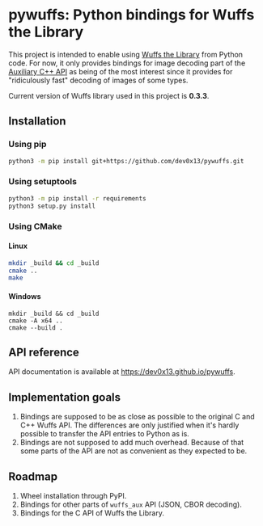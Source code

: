 # pywuffs: Python bindings for Wuffs the Library

This project is intended to enable using [Wuffs the Library](https://github.com/google/wuffs) from Python code. For now,
it only provides bindings for image decoding part of
the [Auxiliary C++ API](https://github.com/google/wuffs/blob/main/doc/note/auxiliary-code.md) as being of the most
interest since it provides for "ridiculously fast" decoding of images of some types.

Current version of Wuffs library used in this project is **0.3.3**.

## Installation

### Using pip

```bash
python3 -m pip install git+https://github.com/dev0x13/pywuffs.git
```

### Using setuptools

```bash
python3 -m pip install -r requirements
python3 setup.py install
```

### Using CMake

#### Linux

```bash
mkdir _build && cd _build
cmake ..
make
```

#### Windows

```shell
mkdir _build && cd _build
cmake -A x64 ..
cmake --build .
```

## API reference

API documentation is available at https://dev0x13.github.io/pywuffs. 

## Implementation goals

1. Bindings are supposed to be as close as possible to the original C and C++ Wuffs API. The differences are only
   justified when it's hardly possible to transfer the API entries to Python as is.
2. Bindings are not supposed to add much overhead. Because of that some parts of the API are not as convenient as they
   expected to be.

## Roadmap

1. Wheel installation through PyPI.
2. Bindings for other parts of `wuffs_aux` API (JSON, CBOR decoding).
3. Bindings for the C API of Wuffs the Library.